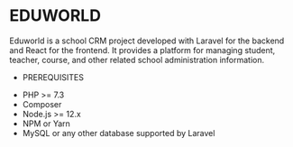 # EDUWORLD
 
 Eduworld is a school CRM project developed with Laravel for the backend and React for the frontend. 
 It provides a platform for managing student, teacher, course, and other related school administration information.

 - PREREQUISITES
 * PHP >= 7.3
 * Composer
 * Node.js >= 12.x
 * NPM or Yarn
 * MySQL or any other database supported by Laravel